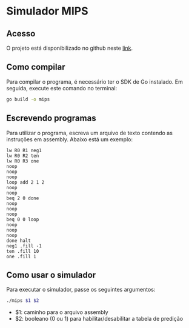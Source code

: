 # Simulador MIPS

## Acesso

O projeto está disponibilizado no github neste [link](https://github.com/lucaaaaum/mips).

## Como compilar

Para compilar o programa, é necessário ter o SDK de Go instalado. Em seguida, execute este comando no terminal:

```bash
go build -o mips
```

## Escrevendo programas

Para utilizar o programa, escreva um arquivo de texto contendo as instruções em assembly. Abaixo está um exemplo:

```assembly
lw R0 R1 neg1
lw R0 R2 ten
lw R0 R3 one
noop
noop
noop
loop add 2 1 2
noop
noop
beq 2 0 done
noop
noop
noop
beq 0 0 loop
noop
noop
noop
done halt
neg1 .fill -1
ten .fill 10
one .fill 1
```

## Como usar o simulador

Para executar o simulador, passe os seguintes argumentos:

```bash
./mips $1 $2
```

* $1: caminho para o arquivo assembly
* $2: booleano (0 ou 1) para habilitar/desabilitar a tabela de predição

